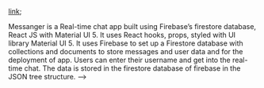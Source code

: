 [link]('https://messanger-376912.web.app/');

Messanger is a Real-time chat app built using Firebase’s firestore database, React JS with Material UI 5. It uses React hooks, props, styled with UI library Material UI 5. 
It uses Firebase to set up a Firestore database with collections and documents to store messages and user data and for the deployment of app. Users can enter their username and get into the real-time chat.
The data is stored in the firestore database of firebase in the JSON tree structure. -->